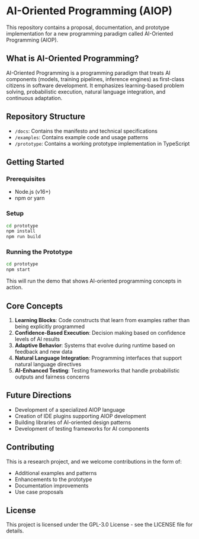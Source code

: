 # AI-Oriented Programming (AIOP)

This repository contains a proposal, documentation, and prototype implementation for a new programming paradigm called AI-Oriented Programming (AIOP).

## What is AI-Oriented Programming?

AI-Oriented Programming is a programming paradigm that treats AI components (models, training pipelines, inference engines) as first-class citizens in software development. It emphasizes learning-based problem solving, probabilistic execution, natural language integration, and continuous adaptation.

## Repository Structure

- `/docs`: Contains the manifesto and technical specifications
- `/examples`: Contains example code and usage patterns
- `/prototype`: Contains a working prototype implementation in TypeScript

## Getting Started

### Prerequisites

- Node.js (v16+)
- npm or yarn

### Setup

```bash
cd prototype
npm install
npm run build
```

### Running the Prototype

```bash
cd prototype
npm start
```

This will run the demo that shows AI-oriented programming concepts in action.

## Core Concepts

1. **Learning Blocks**: Code constructs that learn from examples rather than being explicitly programmed
2. **Confidence-Based Execution**: Decision making based on confidence levels of AI results
3. **Adaptive Behavior**: Systems that evolve during runtime based on feedback and new data
4. **Natural Language Integration**: Programming interfaces that support natural language directives
5. **AI-Enhanced Testing**: Testing frameworks that handle probabilistic outputs and fairness concerns

## Future Directions

- Development of a specialized AIOP language
- Creation of IDE plugins supporting AIOP development
- Building libraries of AI-oriented design patterns
- Development of testing frameworks for AI components

## Contributing

This is a research project, and we welcome contributions in the form of:

- Additional examples and patterns
- Enhancements to the prototype
- Documentation improvements
- Use case proposals

## License

This project is licensed under the GPL-3.0 License - see the LICENSE file for details.
